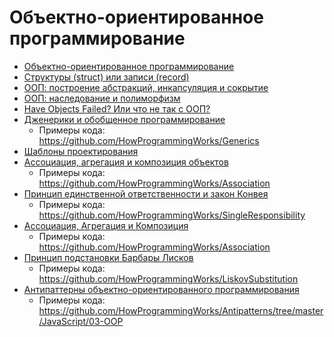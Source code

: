 # Объектно-ориентированное программирование

- [Объектно-ориентированное программирование](https://youtu.be/r4ReQlVtfgQ)
- [Структуры (struct) или записи (record)](https://youtu.be/Wb7o_kK4aH4)
- [ООП: построение абстракций, инкапсуляция и сокрытие](https://youtu.be/sQwF6-bYeDM)
- [ООП: наследование и полиморфизм](https://youtu.be/8OuzIAuMfjw)
- [Have Objects Failed? Или что не так с ООП?](https://youtu.be/4yO5OS0vPSw)
- [Дженерики и обобщенное программирование](https://youtu.be/r6W2z3DQhoI)
  - Примеры кода: https://github.com/HowProgrammingWorks/Generics
- [Шаблоны проектирования](Patterns.md)
- [Ассоциация, агрегация и композиция объектов](https://www.youtube.com/watch?v=tOIcBrzezK0)
  - Примеры кода: https://github.com/HowProgrammingWorks/Association
- [Принцип единственной ответственности и закон Конвея](https://youtu.be/o4bQywkBKOI)
  - Примеры кода: https://github.com/HowProgrammingWorks/SingleResponsibility
- [Ассоциация, Агрегация и Композиция](https://youtu.be/tOIcBrzezK0)
  - Примеры кода: https://github.com/HowProgrammingWorks/Association
- [Принцип подстановки Барбары Лисков](https://youtu.be/RbhYxygxroc)
  - Примеры кода: https://github.com/HowProgrammingWorks/LiskovSubstitution
- [Антипаттерны объектно-ориентированного программирования](https://youtu.be/9d5TG1VsLeU)
  - Примеры кода: https://github.com/HowProgrammingWorks/Antipatterns/tree/master/JavaScript/03-OOP
